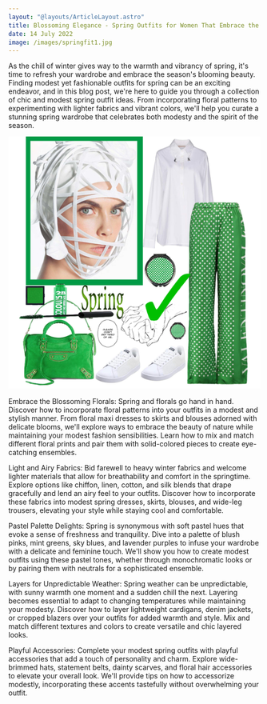 ```yaml
---
layout: "@layouts/ArticleLayout.astro"
title: Blossoming Elegance - Spring Outfits for Women That Embrace the Season's Renewal
date: 14 July 2022
image: /images/springfit1.jpg
---
```


As the chill of winter gives way to the warmth and vibrancy of spring, it's time to refresh your wardrobe and embrace the season's blooming beauty. Finding modest yet fashionable outfits for spring can be an exciting endeavor, and in this blog post, we're here to guide you through a collection of chic and modest spring outfit ideas. From incorporating floral patterns to experimenting with lighter fabrics and vibrant colors, we'll help you curate a stunning spring wardrobe that celebrates both modesty and the spirit of the season.

<div>
 <img class ="w-full inline-block w-100 rounded-xl overflow-hidden my-8" src="/images/springfit2.jpg">
</div>

Embrace the Blossoming Florals:
Spring and florals go hand in hand. Discover how to incorporate floral patterns into your outfits in a modest and stylish manner. From floral maxi dresses to skirts and blouses adorned with delicate blooms, we'll explore ways to embrace the beauty of nature while maintaining your modest fashion sensibilities. Learn how to mix and match different floral prints and pair them with solid-colored pieces to create eye-catching ensembles.

Light and Airy Fabrics:
Bid farewell to heavy winter fabrics and welcome lighter materials that allow for breathability and comfort in the springtime. Explore options like chiffon, linen, cotton, and silk blends that drape gracefully and lend an airy feel to your outfits. Discover how to incorporate these fabrics into modest spring dresses, skirts, blouses, and wide-leg trousers, elevating your style while staying cool and comfortable.

Pastel Palette Delights:
Spring is synonymous with soft pastel hues that evoke a sense of freshness and tranquility. Dive into a palette of blush pinks, mint greens, sky blues, and lavender purples to infuse your wardrobe with a delicate and feminine touch. We'll show you how to create modest outfits using these pastel tones, whether through monochromatic looks or by pairing them with neutrals for a sophisticated ensemble.

Layers for Unpredictable Weather:
Spring weather can be unpredictable, with sunny warmth one moment and a sudden chill the next. Layering becomes essential to adapt to changing temperatures while maintaining your modesty. Discover how to layer lightweight cardigans, denim jackets, or cropped blazers over your outfits for added warmth and style. Mix and match different textures and colors to create versatile and chic layered looks.

Playful Accessories:
Complete your modest spring outfits with playful accessories that add a touch of personality and charm. Explore wide-brimmed hats, statement belts, dainty scarves, and floral hair accessories to elevate your overall look. We'll provide tips on how to accessorize modestly, incorporating these accents tastefully without overwhelming your outfit.
